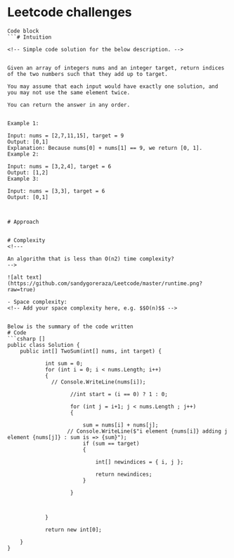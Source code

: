 # Leetcode  challenges
```
Code block
```# Intuition

<!-- Simple code solution for the below description. -->

 
Given an array of integers nums and an integer target, return indices of the two numbers such that they add up to target.

You may assume that each input would have exactly one solution, and you may not use the same element twice.

You can return the answer in any order.

 
Example 1:

Input: nums = [2,7,11,15], target = 9
Output: [0,1]
Explanation: Because nums[0] + nums[1] == 9, we return [0, 1].
Example 2:

Input: nums = [3,2,4], target = 6
Output: [1,2]
Example 3:

Input: nums = [3,3], target = 6
Output: [0,1]

 

# Approach


# Complexity
<!---

An algorithm that is less than O(n2) time complexity?
-->

![alt text](https://github.com/sandygoreraza/Leetcode/master/runtime.png?raw=true)

- Space complexity:
<!-- Add your space complexity here, e.g. $$O(n)$$ -->


Below is the summary of the code written
# Code
```csharp []
public class Solution {
    public int[] TwoSum(int[] nums, int target) {
       
            int sum = 0;
            for (int i = 0; i < nums.Length; i++)
            {
              // Console.WriteLine(nums[i]);

                    //int start = (i == 0) ? 1 : 0;

                    for (int j = i+1; j < nums.Length ; j++)
                    {
                        
                        sum = nums[i] + nums[j];
                   // Console.WriteLine($"i element {nums[i]} adding j element {nums[j]} : sum is => {sum}");
                        if (sum == target)
                        {

                            int[] newindices = { i, j };

                            return newindices;
                        }

                    }

               

            }

            return new int[0];

    }
}
```
